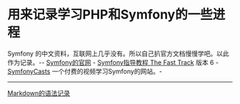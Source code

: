 # 用来记录学习PHP和Symfony的一些进程
Symfony 的中文资料，互联网上几乎没有。所以自己扒官方文档慢慢学吧。以此作为记录。--
[Symfony的官网](https://symfony.com/) -
[Symfony指导教程 The Fast Track](https://symfony.com/book) 版本 6 -
[SymfonyCasts](https://symfonycasts.com/) 一个付费的视频学习Symfony的网站。-

---
[Markdown的语法记录](https://github.com/sznzn/study-php-symfony/blob/main/Readme-Markdown.md)
